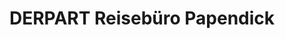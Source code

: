 ---
title: "DERPART Reisebüro Papendick"
url: /hennef-sieg/derpart-reisebuero-papendick/
shop: Reisebüro
---